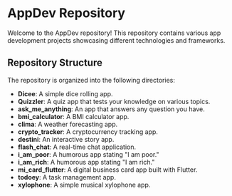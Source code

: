 # AppDev Repository

Welcome to the AppDev repository! This repository contains various app development projects showcasing different technologies and frameworks.

## Repository Structure

The repository is organized into the following directories:

- **Dicee**: A simple dice rolling app.
- **Quizzler**: A quiz app that tests your knowledge on various topics.
- **ask_me_anything**: An app that answers any question you have.
- **bmi_calculator**: A BMI calculator app.
- **clima**: A weather forecasting app.
- **crypto_tracker**: A cryptocurrency tracking app.
- **destini**: An interactive story app.
- **flash_chat**: A real-time chat application.
- **i_am_poor**: A humorous app stating "I am poor."
- **i_am_rich**: A humorous app stating "I am rich."
- **mi_card_flutter**: A digital business card app built with Flutter.
- **todoey**: A task management app.
- **xylophone**: A simple musical xylophone app.
